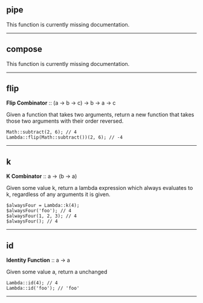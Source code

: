 ## pipe

This function is currently missing documentation.

---

## compose

This function is currently missing documentation.

---

## flip

__Flip Combinator__ :: (a -> b -> c) -> b -> a -> c

Given a function that takes two arguments, return a new function that
takes those two arguments with their order reversed.

```
Math::subtract(2, 6); // 4
Lambda::flip(Math::subtract())(2, 6); // -4
```

---

## k

__K Combinator__ :: a -> (b -> a)

Given some value k, return a lambda expression which always evaluates to k, regardless
of any arguments it is given.

```
$alwaysFour = Lambda::k(4);
$alwaysFour('foo'); // 4
$alwaysFour(1, 2, 3); // 4
$alwaysFour(); // 4
```

---

## id

__Identity Function__ :: a -> a

Given some value a, return a unchanged

```
Lambda::id(4); // 4
Lambda::id('foo'); // 'foo'
```

---

